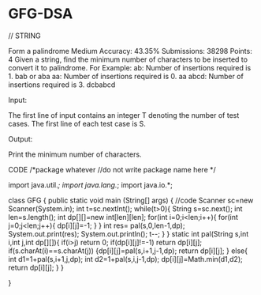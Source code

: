 # GFG-DSA
// STRING 

Form a palindrome 
Medium Accuracy: 43.35% Submissions: 38298 Points: 4
Given a string, find the minimum number of characters to be inserted to convert it to palindrome.
For Example:
ab: Number of insertions required is 1. bab or aba
aa: Number of insertions required is 0. aa
abcd: Number of insertions required is 3. dcbabcd

Input:

The first line of input contains an integer T denoting the number of test cases.
The first line of each test case is S.


Output:

Print the minimum number of characters.

CODE
/*package whatever //do not write package name here */

import java.util.*;
import java.lang.*;
import java.io.*;

class GFG {
	public static void main (String[] args) {
		//code
		Scanner sc=new Scanner(System.in);
		int t=sc.nextInt();
		while(t>0){
		    String s=sc.next();
		    int len=s.length();
		    int dp[][]=new int[len][len];
		    for(int i=0;i<len;i++){
		        for(int j=0;j<len;j++){
		            dp[i][j]=-1;
		        }
		    }
		     int res= pal(s,0,len-1,dp);
		     System.out.print(res);
		      System.out.println();
		    t--;
		}
	}
	static int	pal(String s,int i,int j,int dp[][]){
		      if(i>j)
		      return 0;
		      if(dp[i][j]!=-1)
		          return dp[i][j];
		      if(s.charAt(i)==s.charAt(j))
		      {dp[i][j]=pal(s,i+1,j-1,dp);
		      return dp[i][j];
		      }
		      else{
		          int d1=1+pal(s,i+1,j,dp);
		          int d2=1+pal(s,i,j-1,dp);
		      dp[i][j]=Math.min(d1,d2);
		      return dp[i][j];
		      }
		}
		
	
}
